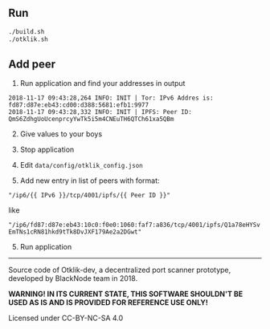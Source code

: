 ## Run

```sh
./build.sh
./otklik.sh
```
## Add peer

1. Run application and find your addresses in output
````
2018-11-17 09:43:28,264 INFO: INIT | Tor: IPv6 Addres is: fd87:d87e:eb43:cd00:d388:5681:efb1:9977
2018-11-17 09:43:28,332 INFO: INIT | IPFS: Peer ID: QmS6ZdhgUoUcenprcyYwTk5i5m4CNEuTH6QTCh61xa5QBm
````

2. Give values to your boys

3. Stop application

3. Edit `data/config/otklik_config.json`

4. Add new entry in list of peers with format:

`"/ip6/{{ IPv6 }}/tcp/4001/ipfs/{{ Peer ID }}"`

like

`"/ip6/fd87:d87e:eb43:10c0:f0e0:1060:faf7:a836/tcp/4001/ipfs/Q1a78eHYSvEmTNs1cRN81hkd9tTk8DvJXF179Ae2a2DGwt"`

5. Run application

---

Source code of Otklik-dev, a decentralized port scanner prototype, developed by BlackNode team in 2018.

**WARNING! IN ITS CURRENT STATE, THIS SOFTWARE SHOULDN'T BE USED AS IS AND IS PROVIDED FOR REFERENCE USE ONLY!**

Licensed under CC-BY-NC-SA 4.0
